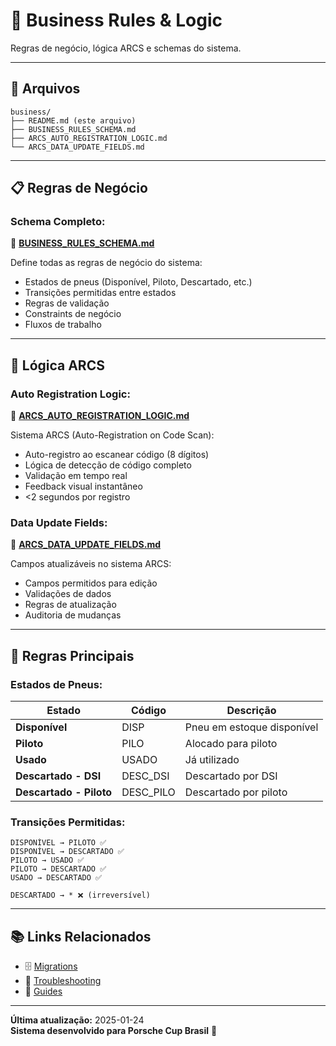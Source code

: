 # 💼 Business Rules & Logic

Regras de negócio, lógica ARCS e schemas do sistema.

---

## 📂 Arquivos

```
business/
├── README.md (este arquivo)
├── BUSINESS_RULES_SCHEMA.md
├── ARCS_AUTO_REGISTRATION_LOGIC.md
└── ARCS_DATA_UPDATE_FIELDS.md
```

---

## 📋 Regras de Negócio

### **Schema Completo:**
📄 **[BUSINESS_RULES_SCHEMA.md](./BUSINESS_RULES_SCHEMA.md)**

Define todas as regras de negócio do sistema:
- Estados de pneus (Disponível, Piloto, Descartado, etc.)
- Transições permitidas entre estados
- Regras de validação
- Constraints de negócio
- Fluxos de trabalho

---

## 🔧 Lógica ARCS

### **Auto Registration Logic:**
📄 **[ARCS_AUTO_REGISTRATION_LOGIC.md](./ARCS_AUTO_REGISTRATION_LOGIC.md)**

Sistema ARCS (Auto-Registration on Code Scan):
- Auto-registro ao escanear código (8 dígitos)
- Lógica de detecção de código completo
- Validação em tempo real
- Feedback visual instantâneo
- <2 segundos por registro

### **Data Update Fields:**
📄 **[ARCS_DATA_UPDATE_FIELDS.md](./ARCS_DATA_UPDATE_FIELDS.md)**

Campos atualizáveis no sistema ARCS:
- Campos permitidos para edição
- Validações de dados
- Regras de atualização
- Auditoria de mudanças

---

## 🎯 Regras Principais

### **Estados de Pneus:**

| Estado | Código | Descrição |
|--------|--------|-----------|
| **Disponível** | DISP | Pneu em estoque disponível |
| **Piloto** | PILO | Alocado para piloto |
| **Usado** | USADO | Já utilizado |
| **Descartado - DSI** | DESC_DSI | Descartado por DSI |
| **Descartado - Piloto** | DESC_PILO | Descartado por piloto |

### **Transições Permitidas:**

```
DISPONÍVEL → PILOTO ✅
DISPONÍVEL → DESCARTADO ✅
PILOTO → USADO ✅
PILOTO → DESCARTADO ✅
USADO → DESCARTADO ✅

DESCARTADO → * ❌ (irreversível)
```

---

## 📚 Links Relacionados

- 🗄️ [Migrations](/docs/migrations/)
- 🐛 [Troubleshooting](/docs/troubleshooting/)
- 📖 [Guides](/docs/guides/)

---

**Última atualização:** 2025-01-24  
**Sistema desenvolvido para Porsche Cup Brasil** 🏁
